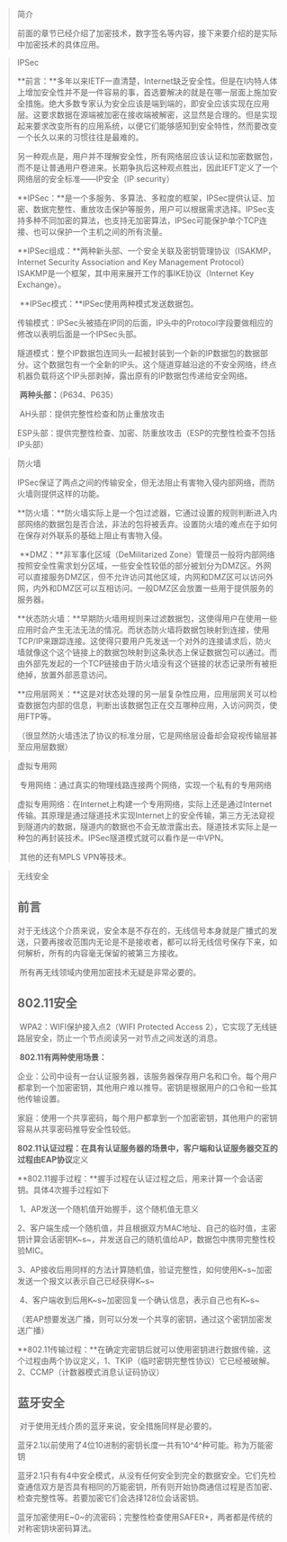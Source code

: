 > 简介
>
> ​		前面的章节已经介绍了加密技术，数字签名等内容，接下来要介绍的是实际中加密技术的具体应用。

> IPSec
>
> ​		**前言：**多年以来IETF一直清楚，Internet缺乏安全性。但是在I内特人体上增加安全性并不是一件容易的事，首选要解决的就是在哪一层面上施加安全措施。绝大多数专家认为安全应该是端到端的，即安全应该实现在应用层。这要求数据在源端被加密在接收端被解密，这显然是合理的。但是实现起来要求改变所有的应用系统，以便它们能够感知到安全特性，然而要改变一个长久以来的习惯往往是最难的。
>
> ​		另一种观点是，用户并不理解安全性，所有网络层应该认证和加密数据包，而不是让普通用户卷进来。长期争执后这种观点胜出，因此IEFT定义了一个网络层的安全标准——IP安全（IP security）
>
> ​		**IPSec：**是一个多服务、多算法、多粒度的框架，IPSec提供认证、加密、数据完整性、重放攻击保护等服务，用户可以根据需求选择。IPSec支持多种不同加密的算法，也支持无加密算法，IPSec可能保护单个TCP连接、也可以保护一个主机之间的所有流量。
>
> ​		**IPSec组成：**两种新头部、一个安全关联及密钥管理协议（ISAKMP，Internet Security Association and Key Management Protocol）ISAKMP是一个框架，其中用来展开工作的事IKE协议（Internet Key Exchange）。
>
> ​		**IPSec模式：**IPSec使用两种模式发送数据包。
>
> ​			传输模式：IPSec头被插在IP同的后面，IP头中的Protocol字段要做相应的修改以表明后面是一个IPSec头部。
>
> ​			隧道模式：整个IP数据包连同头一起被封装到一个新的IP数据包的数据部分。这个数据包有一个全新的IP头。这个隧道穿越沿途的不安全网络，终点机器负载将这个IP头部剥掉，露出原有的IP数据包传递给安全网络。
>
> ​		**两种头部：**（P634、P635）
>
> ​				AH头部：提供完整性检查和防止重放攻击
>
> ​				ESP头部：提供完整性检查、加密、防重放攻击（ESP的完整性检查不包括IP头部）

> 防火墙
>
> ​		IPSec保证了两点之间的传输安全，但无法阻止有害物入侵内部网络，而防火墙则提供这样的功能。
>
> ​		**防火墙：**防火墙实际上是一个包过滤器，它通过设置的规则判断进入内部网络的数据包是否合法，非法的包将被丢弃。设置防火墙的难点在于如何在保存对外联系的基础上阻止有害物入侵。
>
> ​		**DMZ：**非军事化区域（DeMilitarized Zone）管理员一般将内部网络按照安全性需求划分区域，一些安全性较低的部分被划分为DMZ区。外网可以直接服务DMZ区，但不允许访问其他区域，内网和DMZ区可以访问外网，内外和DMZ区可以互相访问。一般DMZ区会放置一些用于提供服务的服务器。
>
> ​		**状态防火墙：**早期防火墙用规则来过滤数据包，这使得用户在使用一些应用时会产生无法无法的情况。而状态防火墙将数据包映射到连接，使用TCP/IP来跟踪连接。这使得只要用户先发送一个对外的连接请求后，防火墙就像这个这个链接上的数据包映射到这条状态上保证数据包可以通过。而由外部先发起的一个TCP链接由于防火墙没有这个链接的状态记录所有被拒绝掉，放置外部恶意访问。
>
> ​		**应用层网关：**这是对状态处理的另一层复杂性应用，应用层网关可以检查数据包内部的信息，判断出该数据包正在交互哪种应用，入访问网页，使用FTP等。
>
> （很显然防火墙违法了协议的标准分层，它是网络层设备却会窥视传输层甚至应用层数据）

> 虚拟专用网
>
> ​		专用网络：通过真实的物理线路连接两个网络，实现一个私有的专用网络
>
> ​		虚拟专用网络：在Internet上构建一个专用网络，实际上还是通过Internet传输。其原理是通过隧道技术实现Internet上的安全传输，第三方无法窥视到隧道内的数据，隧道内的数据也不会无故泄露出去。隧道技术实际上是一种包的再封装技术。IPSec隧道模式就可以看作是一中VPN。
>
> ​		其他的还有MPLS VPN等技术。

> 无线安全
>
> ## **前言**
>
> ​		对于无线这个介质来说，安全本是不存在的，无线信号本身就是广播式的发送，只要再接收范围内无论是不是接收者，都可以将无线信号保存下来，如何解析，所有的内容毫无保留的被第三方接收。
>
> ​		所有再无线领域内使用加密技术无疑是非常必要的。
>
> ## **802.11安全**
>
> ​		WPA2：WIFI保护接入点2（WIFI Protected Access 2），它实现了无线链路层安全，防止一个节点阅读另一对节点之间发送的消息。
>
> ​		**802.11有两种使用场景：**
>
> ​			企业：公司中设有一台认证服务器，该服务器保存用户名和口令。每个用户都拿到一个加密密钥，其他用户难以推导。密钥是根据用户的口令和一些其他传输设置。
>
> ​			家庭：使用一个共享密码，每个用户都拿到一个加密密钥，其他用户的密钥容易从共享密码推导安全性较低。
>
> ​		**802.11认证过程：**在具有认证服务器的场景中，客户端和认证服务器交互的过程由**EAP协议**定义
>
> ​		**802.11握手过程：**握手过程在认证过程之后，用来计算一个会话密钥。具体4次握手过程如下
>
> ​			1、AP发送一个随机值开始握手，这个随机值无意义
>
> ​			2、客户端生成一个随机值，并且根据双方MAC地址、自己的临时值，主密钥计算会话密钥K~s~，并发送自己的随机值给AP，数据包中携带完整性校验MIC。
>
> ​			3、AP接收后用同样的方法计算随机值，验证完整性，如何使用K~s~加密发送一个报文以表示自己已经获得K~s~
>
> ​			4、客户端收到后用K~s~加密回复一个确认信息，表示自己也有K~s~
>
> （若AP想要发送广播，则可以分发一个共享的密钥，通过这个密钥加密发送广播）
>
> ​		**802.11传输过程：**在确定完密钥后就可以使用密钥进行数据传输，这个过程由两个协议定义，1、TKIP（临时密钥完整性协议）它已经被破解。2、CCMP（计数器模式消息认证码协议）
>
> ## **蓝牙安全**
>
> ​		对于使用无线介质的蓝牙来说，安全措施同样是必要的。
>
> ​		蓝牙2.1以前使用了4位10进制的密钥长度一共有10^4^种可能。称为万能密钥
>
> ​		蓝牙2.1只有有4中安全模式，从没有任何安全到完全的数据安全。它们先检查通信双方是否具有相同的万能密钥，所有则开始协商通信过程是否加密、检查完整性等。若要加密它们会选择128位会话密钥。
>
> ​		蓝牙加密使用E~0~的流密码；完整性检查使用SAFER+，两者都是传统的对称密钥块密码算法。

